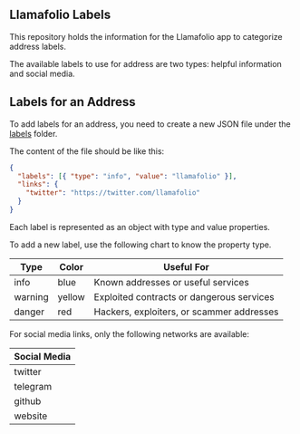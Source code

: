 ## Llamafolio Labels

This repository holds the information for the Llamafolio app to categorize address labels.

The available labels to use for address are two types: helpful information and social media.

## Labels for an Address

To add labels for an address, you need to create a new JSON file under the [labels](/labels) folder.

The content of the file should be like this:

```JSON
{
  "labels": [{ "type": "info", "value": "llamafolio" }],
  "links": {
    "twitter": "https://twitter.com/llamafolio"
  }
}
```

Each label is represented as an object with type and value properties.

To add a new label, use the following chart to know the property type.

| Type    | Color  | Useful For                                |
| ------- | ------ | ----------------------------------------- |
| info    | blue   | Known addresses or useful services        |
| warning | yellow | Exploited contracts or dangerous services |
| danger  | red    | Hackers, exploiters, or scammer addresses |

For social media links, only the following networks are available:

| Social Media |
| ------------ |
| twitter      |
| telegram     |
| github       |
| website      |
